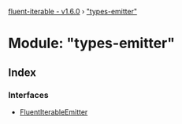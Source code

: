 [fluent-iterable - v1.6.0](../README.md) › ["types-emitter"](_types_emitter_.md)

# Module: "types-emitter"

## Index

### Interfaces

* [FluentIterableEmitter](../interfaces/_types_emitter_.fluentiterableemitter.md)
